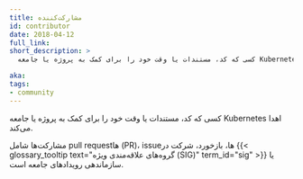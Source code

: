 ```yaml
---
title: مشارکت‌کننده
id: contributor
date: 2018-04-12
full_link: 
short_description: >
  کسی که کد، مستندات یا وقت خود را برای کمک به پروژه یا جامعه Kubernetes اهدا می‌کند.

aka: 
tags:
- community
---
```

 کسی که کد، مستندات یا وقت خود را برای کمک به پروژه یا جامعه Kubernetes اهدا می‌کند.

<!--more--> 

مشارکت‌ها شامل pull requestها (PR)، issueها، بازخورد، شرکت در {{< glossary_tooltip text="گروه‌های علاقه‌مندی ویژه (SIG)" term_id="sig" >}} یا سازماندهی رویدادهای جامعه است.

